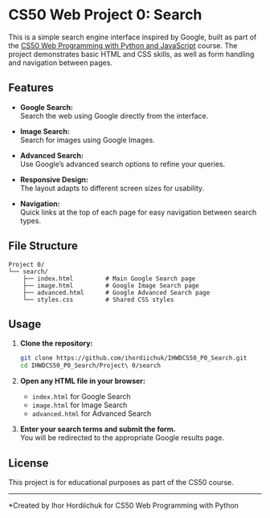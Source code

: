 # CS50 Web Project 0: Search

This is a simple search engine interface inspired by Google, built as part of the [CS50 Web Programming with Python and JavaScript](https://cs50.harvard.edu/web/) course. The project demonstrates basic HTML and CSS skills, as well as form handling and navigation between pages.

## Features

- **Google Search:**  
  Search the web using Google directly from the interface.

- **Image Search:**  
  Search for images using Google Images.

- **Advanced Search:**  
  Use Google’s advanced search options to refine your queries.

- **Responsive Design:**  
  The layout adapts to different screen sizes for usability.

- **Navigation:**  
  Quick links at the top of each page for easy navigation between search types.

## File Structure

```
Project 0/
└── search/
    ├── index.html         # Main Google Search page
    ├── image.html         # Google Image Search page
    ├── advanced.html      # Google Advanced Search page
    └── styles.css         # Shared CSS styles
```

## Usage

1. **Clone the repository:**

   ```bash
   git clone https://github.com/ihordiichuk/IHWDCS50_P0_Search.git
   cd IHWDCS50_P0_Search/Project\ 0/search
   ```

2. **Open any HTML file in your browser:**
   - `index.html` for Google Search
   - `image.html` for Image Search
   - `advanced.html` for Advanced Search

3. **Enter your search terms and submit the form.**  
   You will be redirected to the appropriate Google results page.

## License

This project is for educational purposes as part of the CS50 course.

---

*Created by Ihor Hordiichuk for CS50 Web Programming with Python
